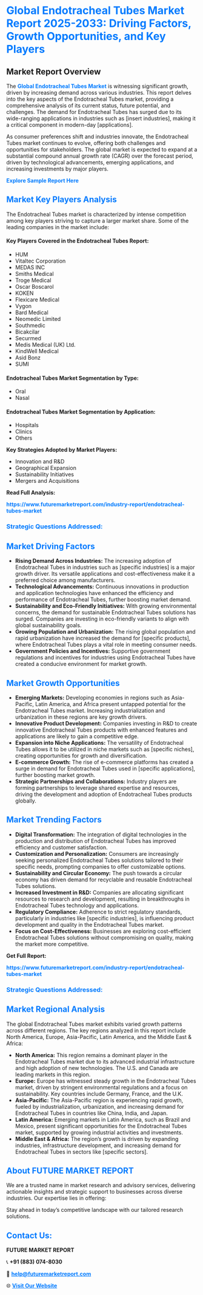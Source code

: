 <h1 style="color: #007BFF;">Global Endotracheal Tubes Market Report 2025-2033: Driving Factors, Growth Opportunities, and Key Players</h1>

<section id="overview">
<h2>Market Report Overview</h2>
<p>The <a href="https://www.futuremarketreport.com/industry-report/endotracheal-tubes-market" style="color: #007BFF; text-decoration: none;"><strong>Global Endotracheal Tubes Market</strong></a> is witnessing significant growth, driven by increasing demand across various industries. This report delves into the key aspects of the Endotracheal Tubes market, providing a comprehensive analysis of its current status, future potential, and challenges. The demand for Endotracheal Tubes has surged due to its wide-ranging applications in industries such as [insert industries], making it a critical component in modern-day [applications].</p>
<p>As consumer preferences shift and industries innovate, the Endotracheal Tubes market continues to evolve, offering both challenges and opportunities for stakeholders. The global market is expected to expand at a substantial compound annual growth rate (CAGR) over the forecast period, driven by technological advancements, emerging applications, and increasing investments by major players.</p>
</section>

<section id="overview">
<p><a href="https://www.futuremarketreport.com/request-sample/reportId=80456" style="color: #007BFF; text-decoration: none;"><strong>Explore Sample Report Here</strong></a></p>
</section>

<section id="key-players">
<h2 style="color: #007BFF;">Market Key Players Analysis</h2>
<p>The Endotracheal Tubes market is characterized by intense competition among key players striving to capture a larger market share. Some of the leading companies in the market include:</p>
<h4>Key Players Covered in the Endotracheal Tubes Report:</h4>
<ul><li>HUM</li><li>Vitaltec Corporation</li><li>MEDAS INC</li><li>Smiths Medical</li><li>Troge Medical</li><li>Oscar Boscarol</li><li>KOKEN</li><li>Flexicare Medical</li><li>Vygon</li><li>Bard Medical</li><li>Neomedic Limited</li><li>Southmedic</li><li>Bicakcilar</li><li>Securmed</li><li>Medis Medical (UK) Ltd.</li><li>KindWell Medical</li><li>Asid Bonz</li><li>SUMI</li></ul>
<h4>Endotracheal Tubes Market Segmentation by Type:</h4>
<ul><li>Oral</li><li>Nasal</li></ul>

<h4>Endotracheal Tubes Market Segmentation by Application:</h4>
<ul><li>Hospitals</li><li>Clinics</li><li>Others</li></ul>
<p><strong>Key Strategies Adopted by Market Players:</strong></p>
<ul>
<li>Innovation and R&D</li>
<li>Geographical Expansion</li>
<li>Sustainability Initiatives</li>
<li>Mergers and Acquisitions</li>
</ul>
</section>

<section>
<p><strong>Read Full Analysis: </strong></p><a href="https://www.futuremarketreport.com/industry-report/endotracheal-tubes-market" style="color: #007BFF; text-decoration: none;"><strong>https://www.futuremarketreport.com/industry-report/endotracheal-tubes-market</strong></a>
<h3 style="color: #007BFF;">Strategic Questions Addressed:</h3>
</section>

<section id="driving-factors">
<h2 style="color: #007BFF;">Market Driving Factors</h2>
<ul>
<li><strong>Rising Demand Across Industries:</strong> The increasing adoption of Endotracheal Tubes in industries such as [specific industries] is a major growth driver. Its versatile applications and cost-effectiveness make it a preferred choice among manufacturers.</li>
<li><strong>Technological Advancements:</strong> Continuous innovations in production and application technologies have enhanced the efficiency and performance of Endotracheal Tubes, further boosting market demand.</li>
<li><strong>Sustainability and Eco-Friendly Initiatives:</strong> With growing environmental concerns, the demand for sustainable Endotracheal Tubes solutions has surged. Companies are investing in eco-friendly variants to align with global sustainability goals.</li>
<li><strong>Growing Population and Urbanization:</strong> The rising global population and rapid urbanization have increased the demand for [specific products], where Endotracheal Tubes plays a vital role in meeting consumer needs.</li>
<li><strong>Government Policies and Incentives:</strong> Supportive government regulations and incentives for industries using Endotracheal Tubes have created a conducive environment for market growth.</li>
</ul>
</section>

<section id="growth-opportunities">
<h2 style="color: #007BFF;">Market Growth Opportunities</h2>
<ul>
<li><strong>Emerging Markets:</strong> Developing economies in regions such as Asia-Pacific, Latin America, and Africa present untapped potential for the Endotracheal Tubes market. Increasing industrialization and urbanization in these regions are key growth drivers.</li>
<li><strong>Innovative Product Development:</strong> Companies investing in R&D to create innovative Endotracheal Tubes products with enhanced features and applications are likely to gain a competitive edge.</li>
<li><strong>Expansion into Niche Applications:</strong> The versatility of Endotracheal Tubes allows it to be utilized in niche markets such as [specific niches], creating opportunities for growth and diversification.</li>
<li><strong>E-commerce Growth:</strong> The rise of e-commerce platforms has created a surge in demand for Endotracheal Tubes used in [specific applications], further boosting market growth.</li>
<li><strong>Strategic Partnerships and Collaborations:</strong> Industry players are forming partnerships to leverage shared expertise and resources, driving the development and adoption of Endotracheal Tubes products globally.</li>
</ul>
</section>

<section id="trending-factors">
<h2 style="color: #007BFF;">Market Trending Factors</h2>
<ul>
<li><strong>Digital Transformation:</strong> The integration of digital technologies in the production and distribution of Endotracheal Tubes has improved efficiency and customer satisfaction.</li>
<li><strong>Customization and Personalization:</strong> Consumers are increasingly seeking personalized Endotracheal Tubes solutions tailored to their specific needs, prompting companies to offer customizable options.</li>
<li><strong>Sustainability and Circular Economy:</strong> The push towards a circular economy has driven demand for recyclable and reusable Endotracheal Tubes solutions.</li>
<li><strong>Increased Investment in R&D:</strong> Companies are allocating significant resources to research and development, resulting in breakthroughs in Endotracheal Tubes technology and applications.</li>
<li><strong>Regulatory Compliance:</strong> Adherence to strict regulatory standards, particularly in industries like [specific industries], is influencing product development and quality in the Endotracheal Tubes market.</li>
<li><strong>Focus on Cost-Effectiveness:</strong> Businesses are exploring cost-efficient Endotracheal Tubes solutions without compromising on quality, making the market more competitive.</li>
</ul>
</section>

<section>
<p><strong>Get Full Report: </strong></p><a href="https://www.futuremarketreport.com/industry-report/endotracheal-tubes-market" style="color: #007BFF; text-decoration: none;"><strong>https://www.futuremarketreport.com/industry-report/endotracheal-tubes-market</strong></a>
<h3 style="color: #007BFF;">Strategic Questions Addressed:</h3>
</section>


<section id="regional-analysis">
<h2 style="color: #007BFF;">Market Regional Analysis</h2>
<p>The global Endotracheal Tubes market exhibits varied growth patterns across different regions. The key regions analyzed in this report include North America, Europe, Asia-Pacific, Latin America, and the Middle East & Africa:</p>
<ul>
<li><strong>North America:</strong> This region remains a dominant player in the Endotracheal Tubes market due to its advanced industrial infrastructure and high adoption of new technologies. The U.S. and Canada are leading markets in this region.</li>
<li><strong>Europe:</strong> Europe has witnessed steady growth in the Endotracheal Tubes market, driven by stringent environmental regulations and a focus on sustainability. Key countries include Germany, France, and the U.K.</li>
<li><strong>Asia-Pacific:</strong> The Asia-Pacific region is experiencing rapid growth, fueled by industrialization, urbanization, and increasing demand for Endotracheal Tubes in countries like China, India, and Japan.</li>
<li><strong>Latin America:</strong> Emerging markets in Latin America, such as Brazil and Mexico, present significant opportunities for the Endotracheal Tubes market, supported by growing industrial activities and investments.</li>
<li><strong>Middle East & Africa:</strong> The region’s growth is driven by expanding industries, infrastructure development, and increasing demand for Endotracheal Tubes in sectors like [specific sectors].</li>
</ul>
</section>

<footer>
<h2 style="color: #007BFF;">About FUTURE MARKET REPORT</h2>
<p>We are a trusted name in market research and advisory services, delivering actionable insights and strategic support to businesses across diverse industries. Our expertise lies in offering:</p>

<p>Stay ahead in today’s competitive landscape with our tailored research solutions.</p>

<h2 style="color: #007BFF;">Contact Us:</h2>
<p><strong>FUTURE MARKET REPORT</strong></p>
<p>📞 <strong>+91 (883) 074-8030</strong></p>
<p>📧 <strong><a href="mailto:help@futuremarketreport.com" style="color: #007BFF;">help@futuremarketreport.com</a></strong></p>
<p>🌐 <strong><a href="https://www.futuremarketreport.com/" style="color: #007BFF;">Visit Our Website</a></strong></p>
</footer>